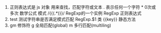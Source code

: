 1. 正则表达式是 js 对象
用来查找，匹配字符或文本
. 表示任何一个字符 * 0次或多次
数学公式 模式  /\{\{(.*)\}\}/  RegExp的一个实例
RegExp 正则表达式
2. test
测试字符串是否满足模式匹配
RegExp.$1 类 {{key}} 静态方法
3. gm 修饰符
g 全局匹配(global)
m 多行匹配(multiling)